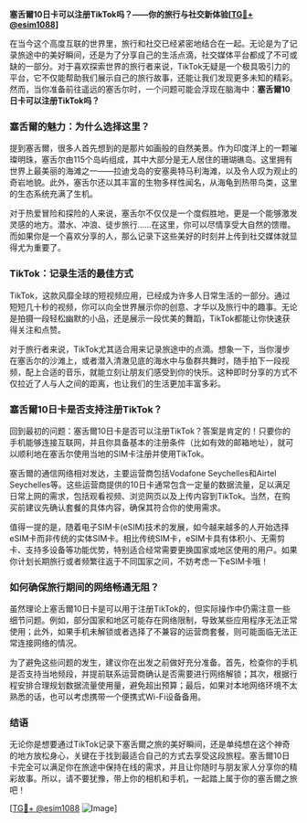 **塞舌爾10日卡可以注册TikTok吗？——你的旅行与社交新体验[[TG💪+ @esim1088](https://t.me/s/esim1088)]**

在当今这个高度互联的世界里，旅行和社交已经紧密地结合在一起。无论是为了记录旅途中的美好瞬间，还是为了分享自己的生活点滴，社交媒体平台都成了不可或缺的一部分。对于喜欢探索世界的旅行者来说，TikTok无疑是一个极具吸引力的平台，它不仅能帮助我们展示自己的旅行故事，还能让我们发现更多未知的精彩。然而，当你准备前往遥远的塞舌尔时，一个问题可能会浮现在脑海中：**塞舌爾10日卡可以注册TikTok吗？**

### 塞舌爾的魅力：为什么选择这里？

提到塞舌爾，很多人首先想到的是那片如画般的自然美景。作为印度洋上的一颗璀璨明珠，塞舌尔由115个岛屿组成，其中大部分是无人居住的珊瑚礁岛。这里拥有世界上最美丽的海滩之一——拉迪戈岛的安塞奥特马利海滩，以及令人叹为观止的奇岩地貌。此外，塞舌尔还以其丰富的生物多样性闻名，从海龟到热带鸟类，这里的生态系统充满了生机。

对于热爱冒险和探险的人来说，塞舌尔不仅仅是一个度假胜地，更是一个能够激发灵感的地方。潜水、冲浪、徒步旅行……在这里，你可以尽情享受大自然的馈赠。而如果你是一个喜欢分享的人，那么记录下这些美好的时刻并上传到社交媒体就显得尤为重要了。

### TikTok：记录生活的最佳方式

TikTok，这款风靡全球的短视频应用，已经成为许多人日常生活的一部分。通过短短几十秒的视频，你可以向全世界展示你的创意、才华以及旅行中的趣事。无论是拍摄一段轻松幽默的小品，还是展示一段优美的舞蹈，TikTok都能让你快速获得关注和点赞。

对于旅行者来说，TikTok尤其适合用来记录旅途中的点滴。想象一下，当你漫步在塞舌尔的沙滩上，或者潜入清澈见底的海水中与鱼群共舞时，随手拍下一段视频，配上合适的音乐，就能立刻让朋友们感受到你的快乐。这种即时分享的方式不仅拉近了人与人之间的距离，也让我们的生活更加丰富多彩。

### 塞舌爾10日卡是否支持注册TikTok？

回到最初的问题：塞舌爾10日卡是否可以注册TikTok？答案是肯定的！只要你的手机能够连接互联网，并且你具备基本的注册条件（比如有效的邮箱地址），就可以顺利地在塞舌尔使用当地的SIM卡注册并使用TikTok。

塞舌爾的通信网络相对发达，主要运营商包括Vodafone Seychelles和Airtel Seychelles等。这些运营商提供的10日卡通常包含一定量的数据流量，足以满足日常上网的需求，包括观看视频、浏览网页以及上传内容到TikTok。当然，在购买前建议先确认套餐的具体内容，确保其符合你的使用需求。

值得一提的是，随着电子SIM卡(eSIM)技术的发展，如今越来越多的人开始选择eSIM卡而非传统的实体SIM卡。相比传统SIM卡，eSIM卡具有体积小、无需剪卡、支持多设备等功能优势，特别适合经常需要更换国家或地区使用的用户。如果你计划长期旅行或者频繁往返于不同国家之间，不妨考虑一下eSIM卡哦！

### 如何确保旅行期间的网络畅通无阻？

虽然理论上塞舌爾10日卡是可以用于注册TikTok的，但实际操作中仍需注意一些细节问题。例如，部分国家和地区可能存在网络限制，导致某些应用程序无法正常使用；此外，如果手机未解锁或者选择了不兼容的运营商套餐，则可能面临无法正常连接网络的情况。

为了避免这些问题的发生，建议你在出发之前做好充分准备。首先，检查你的手机是否支持当地频段，并提前联系运营商确认是否需要进行网络解锁；其次，根据行程安排合理规划数据流量使用量，避免超出预算；最后，如果对本地网络环境不太熟悉的话，也可以考虑携带一个便携式Wi-Fi设备备用。

### 结语

无论你是想要通过TikTok记录下塞舌爾之旅的美好瞬间，还是单纯想在这个神奇的地方放松身心，关键在于找到最适合自己的方式去享受这段旅程。塞舌爾10日卡完全可以满足你在旅途中保持在线的需求，并且让你随时与朋友家人分享你的精彩故事。所以，请不要犹豫，带上你的相机和手机，一起踏上属于你的塞舌爾之旅吧！

[[TG💪+ @esim1088](https://t.me/s/esim1088) ![Image](https://i.postimg.cc/4NQfJmqS/Snipaste-2025-05-13-00-14-12.png)]